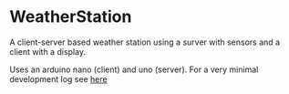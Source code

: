 # WeatherStation
A client-server based weather station using a surver with sensors and a client with a display.

Uses an arduino nano (client) and uno (server).
For a very minimal development log see [here](http://dulhanjayalath.com/weather-station)
